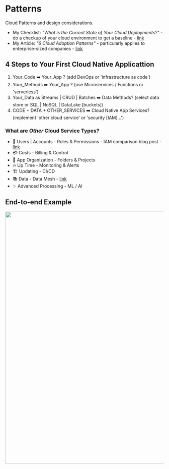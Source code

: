# Patterns

Cloud Patterns and design considerations. 

- My Checklist: *"What is the Current State of Your Cloud Deployments?"* - do a checkup of your cloud environment to get a baseline - [link](https://lynnlangit.medium.com/10-legacy-cloud-considerations-44b2a5073706?sk=75a729b527de05fa13103a913c9a45db) 
- My Article: *"6 Cloud Adoption Patterns"* - particularly applies to enterprise-sized companies - [link](https://lynnlangit.medium.com/cloud-adoption-patterns-d47ffc5789fe)

## 4 Steps to Your First Cloud Native Applicattion
1. Your_Code ➡️ Your_App ? (add DevOps or 'infrastructure as code')
2. Your_Methods ➡️ Your_App ? (use Microservices / Functions or 'serverless')
3. Your_Data as Streams | CRUD | Batches ➡️ Data Methods? (select data store or SQL | NoSQL | DataLake [buckets])
4. CODE + DATA + OTHER_SERVICES ➡️ Cloud Native App Services? (implement 'other cloud service' or 'security [IAM]...')

### What are *Other* Cloud Service Types?

  - 🔐 Users | Accounts - Roles & Permissions - IAM comparison blog post - [link](https://ermetic.com/blog/cloud/aws-azure-and-gcp-the-ultimate-iam-comparison/)
  - 💳 Costs - Billing & Control
  - 📁 App Organization - Folders & Projects
  - 🔥 Up Time - Monitoring & Alerts
  - 🏗️ Updating - CI/CD
  - 📚 Data - Data Mesh - [link](https://www.datamesh-architecture.com/)
  - ✨ Advanced Processing - ML / AI


## End-to-end Example

<img src="https://github.com/lynnlangit/learning-cloud/blob/master/patterns/images/modern-cloud-arch.png" width=800>
